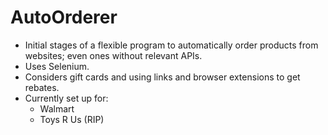 # AutoOrderer

* Initial stages of a flexible program to automatically order products from websites; even ones without relevant APIs.
* Uses Selenium.
* Considers gift cards and using links and browser extensions to get rebates.
* Currently set up for:
  * Walmart
  * Toys R Us (RIP)
